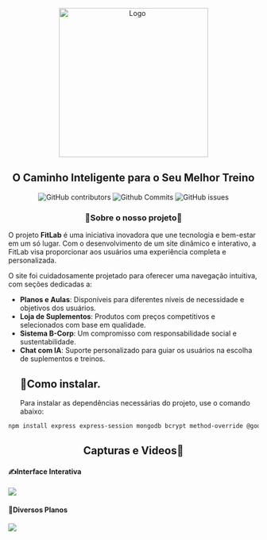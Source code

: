 <p align="center">
  <img width="300px" src="https://i.ibb.co/4NDwtFb/logo.png" align="center" alt="Logo" />
</p>
<h2 align="center">O Caminho Inteligente para o Seu Melhor Treino</h2>
<p align="center">
  <img src="https://img.shields.io/github/contributors/TASS154/Future-Fest?color=%2345fc03" alt="GitHub contributors" />
  <img src="https://img.shields.io/github/commit-activity/t/TASS154/Future-Fest?color=%23fc9403" alt="Github Commits" />
  <img src="https://img.shields.io/github/issues/TASS154/Future-Fest?color=03d3fc" alt="GitHub issues" />
</p>
<h3 align="center">🚀Sobre o nosso projeto🚀</h3>
O projeto <b>FitLab</b> é uma iniciativa inovadora que une tecnologia e bem-estar em um só lugar. Com o desenvolvimento de um site dinâmico e interativo, a FitLab visa proporcionar aos usuários uma experiência completa e personalizada.

O site foi cuidadosamente projetado para oferecer uma navegação intuitiva, com seções dedicadas a:

- **Planos e Aulas**: Disponíveis para diferentes níveis de necessidade e objetivos dos usuários.
- **Loja de Suplementos**: Produtos com preços competitivos e selecionados com base em qualidade.
- **Sistema B-Corp**: Um compromisso com responsabilidade social e sustentabilidade.
- **Chat com IA**: Suporte personalizado para guiar os usuários na escolha de suplementos e treinos.
  <h2>🤔Como instalar.</h2>
  Para instalar as dependências necessárias do projeto, use o comando abaixo:

```bash
npm install express express-session mongodb bcrypt method-override @google/generative-ai
```
<h2 align="center">Capturas e Videos📸</h2>
<h4>✍Interface Interativa</h4>
<img src="https://i.imgur.com/rmenwdi.gif">
<h4>💪Diversos Planos</h4>
<img src="https://i.imgur.com/3vjEok9.gif">
